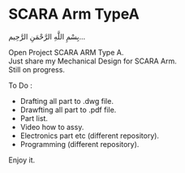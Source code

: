 # SCARA Arm TypeA
بِسْمِ اللَّهِ الرَّحْمَنِ الرَّحِيم... 
  
Open Project SCARA ARM Type A.  
Just share my Mechanical Design for SCARA Arm.  
Still on progress.  

To Do :  
- Drafting all part to .dwg file.  
- Drawfting all part to .pdf file.  
- Part list.  
- Video how to assy.  
- Electronics part etc (different repository).  
- Programming (different repository).  

Enjoy it.  
